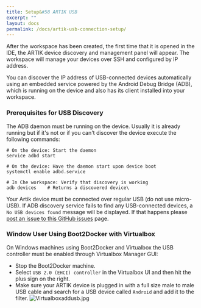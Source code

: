 ```yaml
---
title: Setup&#58 ARTIK USB
excerpt: ""
layout: docs
permalink: /docs/artik-usb-connection-setup/
---
```

After the workspace has been created, the first time that it is opened in the IDE, the ARTIK device discovery and management panel will appear. The workspace will manage your devices over SSH and configured by IP address.

You can discover the IP address of USB-connected devices automatically using an embedded service powered by the Android Debug Bridge (ADB), which is running on the device and also has its client installed into your workspace.

### Prerequisites for USB Discovery
The ADB daemon must be running on the device. Usually it is already running but if it's not or if you can't discover the device execute the following commands:
```shell  
# On the device: Start the daemon
service adbd start

# On the device: Have the daemon start upon device boot
systemctl enable adbd.service

# In Che workspace: Verify that discovery is working
adb devices    # Returns a discovered device\
```
Your Artik device must be connected over regular USB (do not use micro-USB).  If ADB discovery service fails to find any USB-connected devices, a `No USB devices found` message will be displayed. If that happens please [post an issue to this GitHub issues](https://github.com/eclipse/che/issues) page.

### Window User Using Boot2Docker with Virtualbox
On Windows machines using Boot2Docker and Virtualbox the USB controller must be enabled through Virtualbox Manager GUI:
- Stop the Boot2Docker machine.
- Select `USB 2.0 (EHCI) controller` in the Virtualbox UI and then hit the plus sign on the right.
- Make sure your ARTIK device is plugged in with a full size male to male USB cable and search for a USB device called `Android` and add it to the filter.
![Virtualboxaddusb.jpg](../../assets/imgs/Virtualboxaddusb.jpg)
